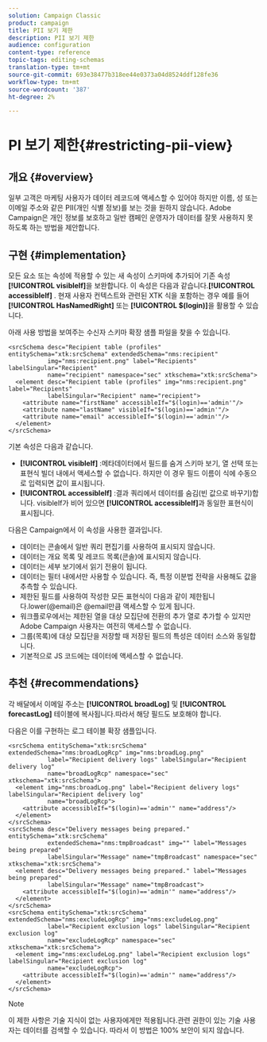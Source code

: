 ```yaml
---
solution: Campaign Classic
product: campaign
title: PII 보기 제한
description: PII 보기 제한
audience: configuration
content-type: reference
topic-tags: editing-schemas
translation-type: tm+mt
source-git-commit: 693e38477b318ee44e0373a04d8524ddf128fe36
workflow-type: tm+mt
source-wordcount: '387'
ht-degree: 2%

---
```



# PI 보기 제한{#restricting-pii-view}

## 개요 {#overview}

일부 고객은 마케팅 사용자가 데이터 레코드에 액세스할 수 있어야 하지만 이름, 성 또는 이메일 주소와 같은 PII(개인 식별 정보)를 보는 것을 원하지 않습니다. Adobe Campaign은 개인 정보를 보호하고 일반 캠페인 운영자가 데이터를 잘못 사용하지 못하도록 하는 방법을 제안합니다.

## 구현 {#implementation}

모든 요소 또는 속성에 적용할 수 있는 새 속성이 스키마에 추가되어 기존 속성 **[!UICONTROL visibleIf]**&#x200B;을 보완합니다. 이 속성은 다음과 같습니다.**[!UICONTROL accessibleIf]** . 현재 사용자 컨텍스트와 관련된 XTK 식을 포함하는 경우 예를 들어 **[!UICONTROL HasNamedRight]** 또는 **[!UICONTROL $(login)]**&#x200B;을 활용할 수 있습니다.

아래 사용 방법을 보여주는 수신자 스키마 확장 샘플 파일을 찾을 수 있습니다.

```
<srcSchema desc="Recipient table (profiles" entitySchema="xtk:srcSchema" extendedSchema="nms:recipient"
           img="nms:recipient.png" label="Recipients" labelSingular="Recipient"
           name="recipient" namespace="sec" xtkschema="xtk:srcSchema">
  <element desc="Recipient table (profiles" img="nms:recipient.png" label="Recipients"
           labelSingular="Recipient" name="recipient">
    <attribute name="firstName" accessibleIf="$(login)=='admin'"/>
    <attribute name="lastName" visibleIf="$(login)=='admin'"/>
    <attribute name="email" accessibleIf="$(login)=='admin'"/>
  </element>
</srcSchema>
```

기본 속성은 다음과 같습니다.

* **[!UICONTROL visibleIf]** :메타데이터에서 필드를 숨겨 스키마 보기, 열 선택 또는 표현식 빌더 내에서 액세스할 수 없습니다. 하지만 이 경우 필드 이름이 식에 수동으로 입력되면 값이 표시됩니다.
* **[!UICONTROL accessibleIf]** :결과 쿼리에서 데이터를 숨김(빈 값으로 바꾸기)합니다. visibleIf가 비어 있으면 **[!UICONTROL accessibleIf]**&#x200B;과 동일한 표현식이 표시됩니다.

다음은 Campaign에서 이 속성을 사용한 결과입니다.

* 데이터는 콘솔에서 일반 쿼리 편집기를 사용하여 표시되지 않습니다.
* 데이터는 개요 목록 및 레코드 목록(콘솔)에 표시되지 않습니다.
* 데이터는 세부 보기에서 읽기 전용이 됩니다.
* 데이터는 필터 내에서만 사용할 수 있습니다. 즉, 특정 이분법 전략을 사용해도 값을 추측할 수 있습니다.
* 제한된 필드를 사용하여 작성한 모든 표현식이 다음과 같이 제한됩니다.lower(@email)은 @email만큼 액세스할 수 있게 됩니다.
* 워크플로우에서는 제한된 열을 대상 모집단에 전환의 추가 열로 추가할 수 있지만 Adobe Campaign 사용자는 여전히 액세스할 수 없습니다.
* 그룹(목록)에 대상 모집단을 저장할 때 저장된 필드의 특성은 데이터 소스와 동일합니다.
* 기본적으로 JS 코드에는 데이터에 액세스할 수 없습니다.

## 추천 {#recommendations}

각 배달에서 이메일 주소는 **[!UICONTROL broadLog]** 및 **[!UICONTROL forecastLog]** 테이블에 복사됩니다.따라서 해당 필드도 보호해야 합니다.

다음은 이를 구현하는 로그 테이블 확장 샘플입니다.

```
<srcSchema entitySchema="xtk:srcSchema" extendedSchema="nms:broadLogRcp" img="nms:broadLog.png"
           label="Recipient delivery logs" labelSingular="Recipient delivery log"
           name="broadLogRcp" namespace="sec" xtkschema="xtk:srcSchema">
  <element img="nms:broadLog.png" label="Recipient delivery logs" labelSingular="Recipient delivery log"
           name="broadLogRcp">
    <attribute accessibleIf="$(login)=='admin'" name="address"/>
  </element>
</srcSchema>
<srcSchema desc="Delivery messages being prepared." entitySchema="xtk:srcSchema"
           extendedSchema="nms:tmpBroadcast" img="" label="Messages being prepared"
           labelSingular="Message" name="tmpBroadcast" namespace="sec" xtkschema="xtk:srcSchema">
  <element desc="Delivery messages being prepared." label="Messages being prepared"
           labelSingular="Message" name="tmpBroadcast">
    <attribute accessibleIf="$(login)=='admin'" name="address"/>
  </element>
</srcSchema>
<srcSchema entitySchema="xtk:srcSchema" extendedSchema="nms:excludeLogRcp" img="nms:excludeLog.png"
           label="Recipient exclusion logs" labelSingular="Recipient exclusion log"
           name="excludeLogRcp" namespace="sec" xtkschema="xtk:srcSchema">
  <element img="nms:excludeLog.png" label="Recipient exclusion logs" labelSingular="Recipient exclusion log"
           name="excludeLogRcp">
    <attribute accessibleIf="$(login)=='admin'" name="address"/>
  </element>
</srcSchema>
```

>[!NOTE]
>
>이 제한 사항은 기술 지식이 없는 사용자에게만 적용됩니다.관련 권한이 있는 기술 사용자는 데이터를 검색할 수 있습니다. 따라서 이 방법은 100% 보안이 되지 않습니다.

